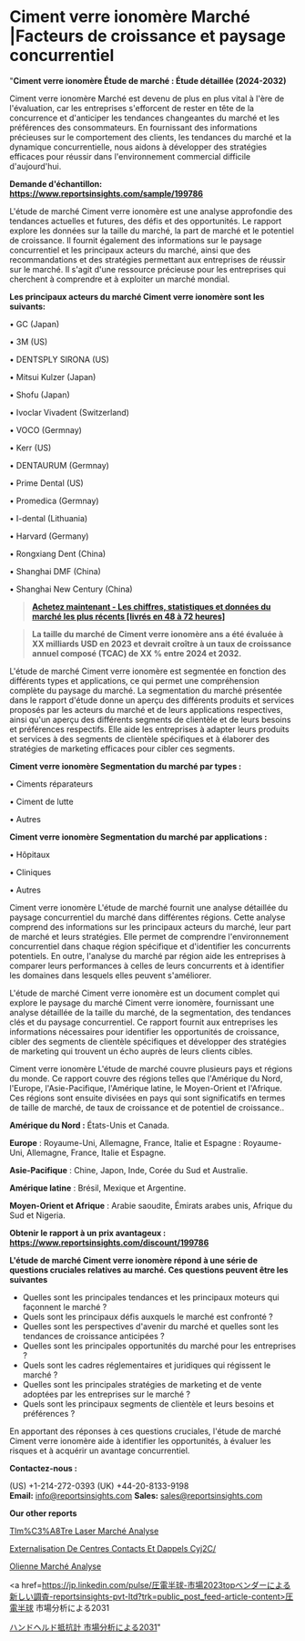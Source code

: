 # Ciment verre ionomère Marché |Facteurs de croissance et paysage concurrentiel

"<strong>Ciment verre ionomère Étude de marché : Étude détaillée (2024-2032)</strong>

Ciment verre ionomère Marché est devenu de plus en plus vital à l'ère de l'évaluation, car les entreprises s'efforcent de rester en tête de la concurrence et d'anticiper les tendances changeantes du marché et les préférences des consommateurs. En fournissant des informations précieuses sur le comportement des clients, les tendances du marché et la dynamique concurrentielle, nous aidons à développer des stratégies efficaces pour réussir dans l'environnement commercial difficile d'aujourd'hui.

<strong>Demande d'échantillon: <a href=https://www.reportsinsights.com/sample/199786>https://www.reportsinsights.com/sample/199786</a></strong>

L'étude de marché Ciment verre ionomère est une analyse approfondie des tendances actuelles et futures, des défis et des opportunités. Le rapport explore les données sur la taille du marché, la part de marché et le potentiel de croissance. Il fournit également des informations sur le paysage concurrentiel et les principaux acteurs du marché, ainsi que des recommandations et des stratégies permettant aux entreprises de réussir sur le marché. Il s'agit d'une ressource précieuse pour les entreprises qui cherchent à comprendre et à exploiter un marché mondial.

<strong>Les principaux acteurs du marché Ciment verre ionomère sont les suivants:</strong>

• GC (Japan)

• 3M (US)

• DENTSPLY SIRONA (US)

• Mitsui Kulzer (Japan)

• Shofu (Japan)

• Ivoclar Vivadent (Switzerland)

• VOCO (Germnay)

• Kerr (US)

• DENTAURUM (Germnay)

• Prime Dental (US)

• Promedica (Germnay)

• I-dental (Lithuania)

• Harvard (Germany)

• Rongxiang Dent (China)

• Shanghai DMF (China)

• Shanghai New Century (China)
<blockquote><a href=https://www.reportsinsights.com/buynow/199786><span style=text-decoration: underline;><strong>Achetez maintenant - Les chiffres, statistiques et données du marché les plus récents [livrés en 48 à 72 heures]</strong></span></a></blockquote>
<blockquote><span style=text-decoration: underline;><strong>La taille du marché de Ciment verre ionomère ans a été évaluée à XX milliards USD en 2023 et devrait croître à un taux de croissance annuel composé (TCAC) de XX % entre 2024 et 2032.</strong></span></blockquote>
L'étude de marché Ciment verre ionomère est segmentée en fonction des différents types et applications, ce qui permet une compréhension complète du paysage du marché. La segmentation du marché présentée dans le rapport d'étude donne un aperçu des différents produits et services proposés par les acteurs du marché et de leurs applications respectives, ainsi qu'un aperçu des différents segments de clientèle et de leurs besoins et préférences respectifs. Elle aide les entreprises à adapter leurs produits et services à des segments de clientèle spécifiques et à élaborer des stratégies de marketing efficaces pour cibler ces segments.

<strong>Ciment verre ionomère Segmentation du marché par types :</strong>

• Ciments réparateurs

• Ciment de lutte

• Autres

<strong>Ciment verre ionomère Segmentation du marché par applications :</strong>

• Hôpitaux

• Cliniques

• Autres

Ciment verre ionomère L'étude de marché fournit une analyse détaillée du paysage concurrentiel du marché dans différentes régions. Cette analyse comprend des informations sur les principaux acteurs du marché, leur part de marché et leurs stratégies. Elle permet de comprendre l'environnement concurrentiel dans chaque région spécifique et d'identifier les concurrents potentiels. En outre, l'analyse du marché par région aide les entreprises à comparer leurs performances à celles de leurs concurrents et à identifier les domaines dans lesquels elles peuvent s'améliorer.

L'étude de marché Ciment verre ionomère est un document complet qui explore le paysage du marché Ciment verre ionomère, fournissant une analyse détaillée de la taille du marché, de la segmentation, des tendances clés et du paysage concurrentiel. Ce rapport fournit aux entreprises les informations nécessaires pour identifier les opportunités de croissance, cibler des segments de clientèle spécifiques et développer des stratégies de marketing qui trouvent un écho auprès de leurs clients cibles.

Ciment verre ionomère L'étude de marché couvre plusieurs pays et régions du monde. Ce rapport couvre des régions telles que l'Amérique du Nord, l'Europe, l'Asie-Pacifique, l'Amérique latine, le Moyen-Orient et l'Afrique. Ces régions sont ensuite divisées en pays qui sont significatifs en termes de taille de marché, de taux de croissance et de potentiel de croissance..

<strong>Amérique du Nord :</strong> États-Unis et Canada.

<strong>Europe</strong> : Royaume-Uni, Allemagne, France, Italie et Espagne : Royaume-Uni, Allemagne, France, Italie et Espagne.

<strong>Asie-Pacifique</strong> : Chine, Japon, Inde, Corée du Sud et Australie.

<strong>Amérique latine</strong> : Brésil, Mexique et Argentine.

<strong>Moyen-Orient et Afrique</strong> : Arabie saoudite, Émirats arabes unis, Afrique du Sud et Nigeria.

<strong>Obtenir le rapport à un prix avantageux : <a href=https://www.reportsinsights.com/discount/199786>https://www.reportsinsights.com/discount/199786</a></strong>

<strong>L'étude de marché Ciment verre ionomère répond à une série de questions cruciales relatives au marché. Ces questions peuvent être les suivantes</strong>
<ul>
  <li>Quelles sont les principales tendances et les principaux moteurs qui façonnent le marché ?</li>
  <li>Quels sont les principaux défis auxquels le marché est confronté ?</li>
  <li>Quelles sont les perspectives d'avenir du marché et quelles sont les tendances de croissance anticipées ?</li>
  <li>Quelles sont les principales opportunités du marché pour les entreprises ?</li>
  <li>Quels sont les cadres réglementaires et juridiques qui régissent le marché ?</li>
  <li>Quelles sont les principales stratégies de marketing et de vente adoptées par les entreprises sur le marché ?</li>
  <li>Quels sont les principaux segments de clientèle et leurs besoins et préférences ?</li>
</ul>
En apportant des réponses à ces questions cruciales, l'étude de marché Ciment verre ionomère aide à identifier les opportunités, à évaluer les risques et à acquérir un avantage concurrentiel.

<strong>Contactez-nous :</strong>

(US) +1-214-272-0393
(UK) +44-20-8133-9198
<strong>Email:</strong> <a>info@reportsinsights.com</a>
<strong>Sales:</strong> <a>sales@reportsinsights.com</a>

<strong>Our other reports</strong>

<a href=https://www.linkedin.com/pulse/t%C3%A9l%C3%A9m%C3%A8tre-laser-march%C3%A9-analyse-des-parts-k5duf/>Tlm%C3%A8Tre Laser Marché Analyse</a>

<a href=https://www.linkedin.com/pulse/externalisation-de-centres-contacts-et-dappels-cyj2c/>Externalisation De Centres Contacts Et Dappels Cyj2C/</a>

<a href=https://www.linkedin.com/pulse/%C3%A9olienne-march%C3%A9-perspective-par-lexpert-lum4f/>Olienne Marché Analyse</a>

<a href=https://jp.linkedin.com/pulse/圧電半球-市場2023topベンダーによる新しい調査-reportsinsights-pvt-ltd?trk=public_post_feed-article-content>圧電半球 市場分析による2031</a>

<a href=https://www.linkedin.com/pulse/ハンドヘルド抵抗計-市場types別エンドユーザー別の新しい分析レポート-consumer-trends-chronicle-360/>ハンドヘルド抵抗計 市場分析による2031</a>"
